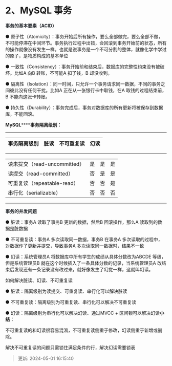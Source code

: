 # 2、MySQL 事务

**<font style="color:rgb(32,36,41);">事务的基本要素（ACID）</font>**

● 原子性（Atomicity）：事务开始后所有操作，要么全部做完，要么全部不做， 不可能停滞在中间环节。事务执行过程中出错，会回滚到事务开始前的状态，所有的操作就像没有发生一样。也就是说事务是一个不可分割的整体，就像化学中学过的原子，是物质构成的基本单位

● 一致性（Consistency）：事务开始前和结束后，数据库的完整性约束没有被破坏。比如A 向B 转账，不可能A 扣了钱，B 却没收到。

● 隔离性（Isolation）：同一时间，只允许一个事务请求同一数据，不同的事务之间彼此没有任何干扰。比如A 正在从一张银行卡中取钱，在A 取钱的过程结束前， B 不能向这张卡转账。

● 持久性（Durability）：事务完成后，事务对数据库的所有更新将被保存到数据库，不能回滚。

**MySQL********事务隔离级别：**

****

| 事务隔离级别 | 脏读 | 不可重复读 | 幻读 |
| :--- | :--- | :--- | :--- |

****

|  |  |  |  |
| :--- | :--- | :--- | :--- |
| 读未提交（read-uncommitted） | 是 | 是 | 是 |
| 读提交（read-committed） | 否 | 是 | 是 |
| 可重复读（repeatable-read） | 否 | 否 | 是 |
| 串行化（serializable） | 否 | 否 | 否 |

****

**<font style="color:rgb(32,36,41);">事务的并发问题</font>**

● 脏读：事务A 读取了事务B 更新的数据，然后B 回滚操作，那么A 读取到的数据是脏数据

● 不可重复读：事务A 多次读取同一数据，事务B 在事务A 多次读取的过程中，对数据作了更新并提交，导致事务A 多次读取同一数据时，结果不一致

● 幻读：系统管理员A 将数据库中所有学生的成绩从具体分数改为ABCDE 等级，但是系统管理员B 就在这个时候插入了一条具体分数的记录，当系统管理员A 改结束后发现还有一条记录没有改过来，就好像发生了幻觉一样，这就叫幻读。

如何解决脏读、幻读、不可重复读

● 脏读：隔离级别为读提交、可重复读、串行化可以解决脏读

● 不可重复读：隔离级别为可重复读、串行化可以解决不可重复读

● 幻读：隔离级别为串行化可以解决幻读、通过MVCC + 区间锁可以解决幻读**小结：**

不可重复读的和幻读很容易混淆，不可重复读侧重于修改，幻读侧重于新增或删除。

解决不可重复读的问题只需锁住满足条件的行，解决幻读需要锁表

> 更新: 2024-05-01 16:15:40  
